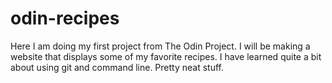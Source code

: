# odin-recipes
Here I am doing my first project from The Odin Project. 
I will be making a website that displays some of my favorite recipes.
I have learned quite a bit about using git and command line. Pretty neat stuff. 
